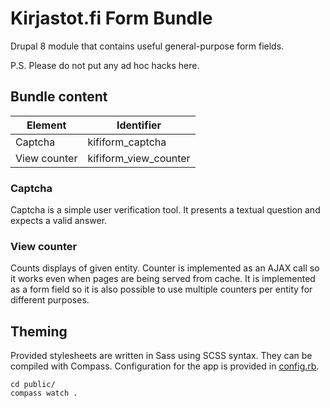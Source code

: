 Kirjastot.fi Form Bundle
========================

Drupal 8 module that contains useful general-purpose form fields.

P.S. Please do not put any ad hoc hacks here.

## Bundle content

| Element | Identifier
| ------- | ----------
| Captcha | kifiform_captcha
| View counter | kifiform_view_counter

### Captcha
Captcha is a simple user verification tool. It presents a textual question and expects a valid answer.

### View counter
Counts displays of given entity. Counter is implemented as an AJAX call so it works even when pages
are being served from cache. It is implemented as a form field so it is also possible to use multiple
counters per entity for different purposes.

## Theming
Provided stylesheets are written in Sass using SCSS syntax. They can be compiled with Compass.
Configuration for the app is provided in [config.rb](public/config.rb).

```
cd public/
compass watch .
```
